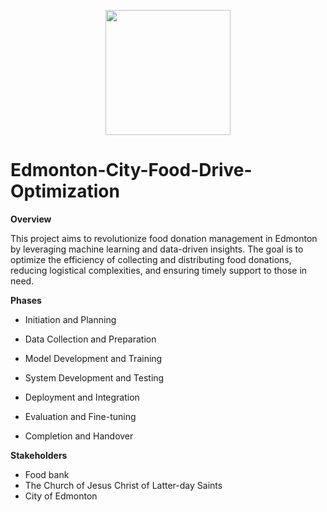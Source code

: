 
<p align = "center" draggable=”false” ><img src="https://encrypted-tbn0.gstatic.com/images?q=tbn:ANd9GcR8HNB-ex4xb4H3-PXRcywP5zKC_3U8VzQTPA&usqp=CAU" 
     width="200px"
     height="auto"/>
</p>

# Edmonton-City-Food-Drive-Optimization

**Overview**

This project aims to revolutionize food donation management in Edmonton by leveraging machine learning and data-driven insights. The goal is to optimize the efficiency of collecting and distributing food donations, reducing logistical complexities, and ensuring timely support to those in need.

**Phases**

-  Initiation and Planning

-  Data Collection and Preparation

-  Model Development and Training

-  System Development and Testing

-  Deployment and Integration

-  Evaluation and Fine-tuning

-  Completion and Handover

**Stakeholders**

-  Food bank
-  The Church of Jesus Christ of Latter-day Saints
-  City of Edmonton
